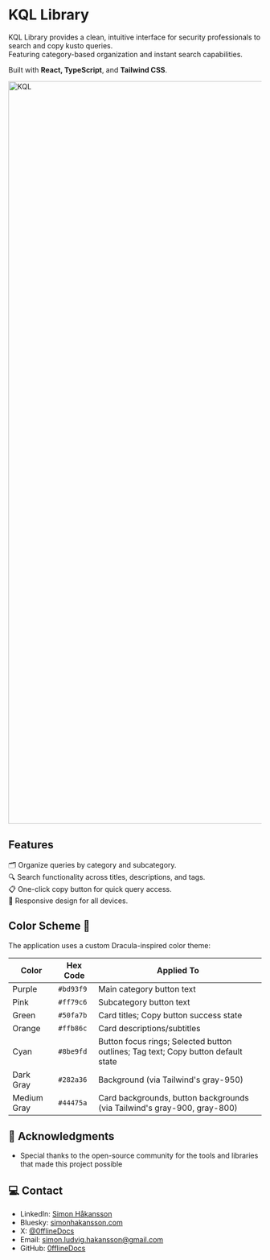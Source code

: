 # KQL Library 

KQL Library provides a clean, intuitive interface for security professionals to search and copy kusto queries.\
Featuring category-based organization and instant search capabilities.

Built with **React, TypeScript**, and **Tailwind CSS**.

<img width="1475" alt="KQL" src="https://github.com/user-attachments/assets/3fc8367f-9ab5-47b8-995b-0e0f2e79cbc4" />

## Features
🗂️  Organize queries by category and subcategory.\
🔍  Search functionality across titles, descriptions, and tags.\
📋  One-click copy button for quick query access.\
📱  Responsive design for all devices.

## Color Scheme 🎨

The application uses a custom Dracula-inspired color theme:

| Color | Hex Code | Applied To |
|-------|----------|------------|
| Purple | `#bd93f9` | Main category button text |
| Pink | `#ff79c6` | Subcategory button text |
| Green | `#50fa7b` | Card titles; Copy button success state |
| Orange | `#ffb86c` | Card descriptions/subtitles |
| Cyan | `#8be9fd` | Button focus rings; Selected button outlines; Tag text; Copy button default state |
| Dark Gray | `#282a36` | Background (via Tailwind's gray-950) |
| Medium Gray | `#44475a` | Card backgrounds, button backgrounds (via Tailwind's gray-900, gray-800) |

## 🙏 Acknowledgments

- Special thanks to the open-source community for the tools and libraries that made this project possible

## 💻 Contact

- LinkedIn: [Simon Håkansson](https://www.linkedin.com/in/simon-h%C3%A5kansson-20163b137/)
- Bluesky: [simonhakansson.com](https://bsky.app/profile/simonhakansson.com)
- X: [@0fflineDocs](https://x.com/0fflineDocs)
- Email: [simon.ludvig.hakansson@gmail.com](mailto:simon.ludvig.hakansson@gmail.com)
- GitHub: [0fflineDocs](https://github.com/0fflineDocs/)

